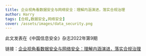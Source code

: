 ```yaml
---
title: 企业视角看数据安全与网络安全：理解内涵演进，落实合规治理
author: Harry
tags: [合规,数据安全,网络安全]
cover: /assets/images/data_security.png
---
```


此文发表在《中国信息安全》杂志2022年第9期

链接：[企业视角看数据安全与网络安全：理解内涵演进，落实合规治理](https://mp.weixin.qq.com/s/50uDQ7Is02wiSlRzrhqQmQ)

